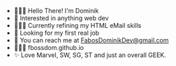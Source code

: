 - 🙋🏻‍♂️ Hello There! I'm Dominik
- 💛 Interested in anything web dev
- 👨🏻‍🎓 Currently refining my HTML eMail skills
- 👀 Looking for my first real job
- 📧 You can reach me at FabosDominikDev@gmail.com
- 👨🏻‍💻 fbossdom.github.io
- ✨ Love Marvel, SW, SG, ST and just an overall GEEK.

<!---
FbossDom/FbossDom is a ✨ special ✨ repository because its `README.md` (this file) appears on your GitHub profile.
You can click the Preview link to take a look at your changes.
--->
